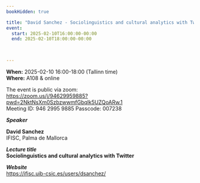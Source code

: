 ```yaml
---
bookHidden: true

title: "David Sanchez - Sociolinguistics and cultural analytics with Twitter"
event:
  start: 2025-02-10T16:00:00-00:00
  end: 2025-02-10T18:00:00-00:00
  


---
```


**When:** 2025-02-10 16:00-18:00 (Tallinn time)   
**Where:** A108 & online  

The event is public via zoom:   
https://zoom.us/j/94629959885?pwd=2NktNsXm0SzbzwwmfGbqlk5UZQoARw.1  
Meeting ID: 946 2995 9885 Passcode: 007238  

<!--more-->
***Speaker***  

**David Sanchez**  
IFISC, Palma de Mallorca    

***Lecture title***  
**Sociolinguistics and cultural analytics with Twitter**   

***Website***  
https://ifisc.uib-csic.es/users/dsanchez/  

